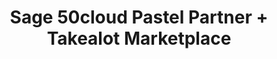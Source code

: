 ---
title: "Sage 50cloud Pastel Partner + Takealot Marketplace"
seoTitle: "Sage 50cloud Pastel Partner Takealot Integration"
seoDescription: "Integrate Sage 50cloud Pastel Partner and Takealot, and you'll be able to streamline your workflow, simplify the ordering process and save time - and money. Find out more about how a Sage 50cloud Pastel Partner Takealot Integration can help your business."
lead: "Let Stock2Shop send product inventory updates from Sage 50cloud Pastel Partner to the Takealot Marketplace. And if you are doing exclusively lead time orders, you can automate the raising of Takealot orders directly into your accounting software. Here’s how we can help you streamline your workflow."
type: "source-marketplace"
source: "sage-50cloud-pastel-partner"
channel: "takealot"
image: "/images/sap-shopify.png"
imageAlt: takealot logo
tags: []
aliases:
    - /integrations/takealot-marketplace-sage-pastel-partner-integration/
---